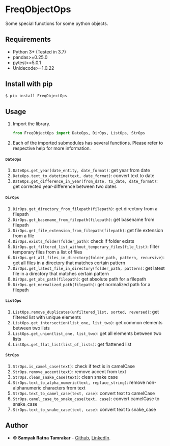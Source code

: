 # FreqObjectOps
Some special functions for some python objects.

## Requirements

* Python 3+ (Tested in 3.7)
* pandas>=0.25.0
* pytest>=5.0.1
* Unidecode>=1.0.22


## Install with pip
```bash
$ pip install FreqObjectOps
```

## Usage
1. Import the library.
    ```python
    from FreqObjectOps import DateOps, DirOps, ListOps, StrOps
    ```
1. Each of the imported submodules has several functions. Please refer to respective help for more information.

#### ```DateOps```
1. ```DateOps.get_year(date_entity, date_format)```: get year from date
1. ```DateOps.text_to_datetime(text, date_format)```: convert text to date
1. ```DateOps.get_difference_in_year(from_date, to_date, date_format)```: get corrected year-difference between two dates
    
#### ```DirOps```
1. ```DirOps.get_directory_from_filepath(filepath)```: get directory from a filepath
1. ```DirOps.get_basename_from_filepath(filepath)```: get basename from filepath
1. ```DirOps.get_file_extension_from_filepath(filepath)```: get file extension from a file
1. ```DirOps.exists_folder(folder_path)```: check if folder exists
1. ```DirOps.get_filtered_list_without_temporary_files(file_list)```: filter temporary files from a list of files
1. ```DirOps.get_all_files_in_directory(folder_path, pattern, recursive)```: get all files in a directory that matches certain pattern
1. ```DirOps.get_latest_file_in_directory(folder_path, pattern)```: get latest file in a directory that matches certain pattern
1. ```DirOps.get_abs_path(filepath)```: get absolute path for a filepath
1. ```DirOps.get_normalized_path(filepath)```: get normalized path for a filepath

#### ```ListOps```
1. ```ListOps.remove_duplicates(unfiltered_list, sorted, reversed)```: get filtered list with unique elements
1. ```ListOps.get_intersection(list_one, list_two)```: get common elements between two lists
1. ```ListOps.get_union(list_one, list_two)```: get all elements between two lists
1. ```ListOps.get_flat_list(list_of_lists)```: get flattened list

#### ```StrOps```
1. ```StrOps.is_camel_case(text)```: check if text is in camelCase
1. ```StrOps.remove_accent(text)```: remove accent from text
1. ```StrOps.clean_snake_case(text)```: clean snake case
1. ```StrOps.text_to_alpha_numeric(text, replace_string)```: remove non-alphanumeric characters from text
1. ```StrOps.text_to_camel_case(text, case)```: convert text to camelCase
1. ```StrOps.camel_case_to_snake_case(text, case)```: convert camelCase to snake_case
1. ```StrOps.text_to_snake_case(text, case)```: convert text to snake_case


## Author

* **&copy; Samyak Ratna Tamrakar** - [Github](https://github.com/srtamrakar), [LinkedIn](https://www.linkedin.com/in/srtamrakar/).